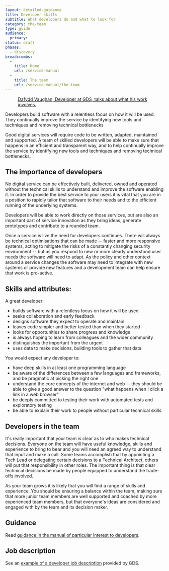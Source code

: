 ```yaml
---
layout: detailed-guidance
title: Developer skills
subtitle: What developers do and what to look for
category: the-team
type: guide
audience:
  primary:
status: draft
phases:
  - discovery
breadcrumbs:
  -
    title: Home
    url: /service-manual
  -
    title: The team
    url: /service-manual/the-team
---
```


<figure class="media-player-wrapper video"><a href="http://www.youtube.com/watch?v=xEcsGlZn__w">Dafydd Vaughan, Developer at GDS, talks about what his work involves.</a></figure>

Developers build software with a relentless focus on how it will be used. They continually improve the service by identifying new tools and techniques and removing technical bottlenecks

Good digital services will require code to be written, adapted, maintained and supported. A team of skilled developers will be able to make sure that happens in an efficient and transparent way, and to help continually improve the service by identifying new tools and techniques and removing technical bottlenecks.

## The importance of developers

No digital service can be effectively built, delivered, owned and operated without the technical skills to understand and improve the software enabling it. In order to provide the best service to your users it is vital that you are in a position to rapidly tailor that software to their needs and to the efficient running of the underlying systems.

Developers will be able to work directly on those services, but are also an important part of service innovation as they bring ideas, generate prototypes and contribute to a rounded team. 

Once a service is live the need for developers continues. There will always be technical optimisations that can be made -- faster and more responsive systems, acting to mitigate the risks of a constantly changing security environment -- but as you respond to new or more clearly understood user needs the software will need to adapt. As the policy and other context around a service changes the software may need to integrate with new systems or provide new features and a development team can help ensure that work is pro-active.

## Skills and attributes:

A great developer:

* builds software with a relentless focus on how it will be used
* seeks collaboration and early feedback
* designs software they expect to operate and maintain
* leaves code simpler and better tested than when they started
* looks for opportunities to share progress and knowledge
* is always hoping to learn from colleagues and the wider community
* distinguishes the important from the urgent
* uses data to make decisions, building tools to gather that data

You would expect any developer to:

* have deep skills in at least one programming language
* be aware of the differences between a few languages and frameworks, and be pragmatic at picking the right one
* understand the core concepts of the internet and web -- they should be able to give a good answer to the question "what happens when I click a link in a web browser"
* be deeply committed to testing their work with automated tests and exploratory testing
* be able to explain their work to people without particular technical skills

## Developers in the team

It's really important that your team is clear as to who makes technical decisions. Everyone on the team will have useful knowledge, skills and experience to bring to bear and you will need an agreed way to understand that input and make a call. Some teams accomplish that by appointing a Tech Lead or delegating certain decisions to a Technical Architect, others will put that responsibility in other roles. The important thing is that clear technical decisions be made by people equipped to understand the trade-offs involved.

As your team grows it is likely that you will find a range of skills and experience. You should be ensuring a balance within the team, making sure that more junior team members are well supported and coached by more experienced team members, but that everyone's ideas are considered and engaged with by the team and its decision maker.

## Guidance

Read [guidance in the manual of particular interest to developers](/service-manual/developers).

## Job description

See an [example of a developer job description](/service-manual/the-team/developer-jd.html) provided by GDS.
